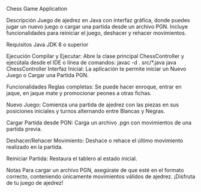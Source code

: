 Chess Game Application

Descripción
Juego de ajedrez en Java con interfaz gráfica, donde puedes jugar un nuevo juego o cargar una partida desde un archivo PGN. Incluye funcionalidades para reiniciar el juego, deshacer y rehacer movimientos.

Requisitos
Java JDK 8 o superior

Ejecución
Compilar y Ejecutar: Abre la clase principal ChessController y ejecútala desde el IDE o línea de comandos:
javac -d . src/*.java
java ChessController
Interfaz Inicial: La aplicación te permite iniciar un Nuevo Juego o Cargar una Partida PGN.


Funcionalidades
Reglas completas: Se puede hacer enroque, entrar en jaque, en jaque mate y promocionar peones a otras fichas.

Nuevo Juego: Comienza una partida de ajedrez con las piezas en sus posiciones iniciales y turnos alternando entre Blancas y Negras.

Cargar Partida desde PGN: Carga un archivo .pgn con movimientos de una partida previa.

Deshacer/Rehacer Movimiento: Deshace o rehace el último movimiento realizado en la partida.

Reiniciar Partida: Restaura el tablero al estado inicial.

Notas
Para cargar un archivo PGN, asegúrate de que esté en el formato correcto, conteniendo únicamente movimientos válidos de ajedrez.
¡Disfruta de tu juego de ajedrez!
